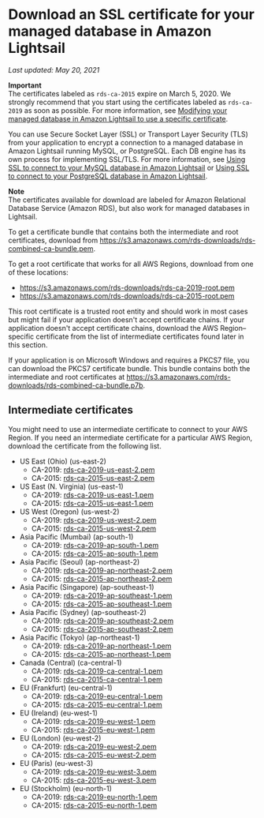 # Download an SSL certificate for your managed database in Amazon Lightsail<a name="amazon-lightsail-download-ssl-certificate-for-managed-database"></a>

 *Last updated: May 20, 2021* 

**Important**  
The certificates labeled as `rds-ca-2015` expire on March 5, 2020\. We strongly recommend that you start using the certificates labeled as `rds-ca-2019` as soon as possible\. For more information, see [Modifying your managed database in Amazon Lightsail to use a specific certificate](amazon-lightsail-modifying-database-to-use-a-specific-certificate.md)\.

You can use Secure Socket Layer \(SSL\) or Transport Layer Security \(TLS\) from your application to encrypt a connection to a managed database in Amazon Lightsail running MySQL, or PostgreSQL\. Each DB engine has its own process for implementing SSL/TLS\. For more information, see [Using SSL to connect to your MySQL database in Amazon Lightsail](amazon-lightsail-connecting-to-mysql-database-using-ssl.md) or [Using SSL to connect to your PostgreSQL database in Amazon Lightsail](amazon-lightsail-connecting-to-postgres-database-using-ssl.md)\.

**Note**  
The certificates available for download are labeled for Amazon Relational Database Service \(Amazon RDS\), but also work for managed databases in Lightsail\.

To get a certificate bundle that contains both the intermediate and root certificates, download from [https://s3\.amazonaws\.com/rds\-downloads/rds\-combined\-ca\-bundle\.pem](https://s3.amazonaws.com/rds-downloads/rds-combined-ca-bundle.pem)\.

To get a root certificate that works for all AWS Regions, download from one of these locations:
+ [https://s3\.amazonaws\.com/rds\-downloads/rds\-ca\-2019\-root\.pem](https://s3.amazonaws.com/rds-downloads/rds-ca-2019-root.pem)
+ [https://s3\.amazonaws\.com/rds\-downloads/rds\-ca\-2015\-root\.pem](https://s3.amazonaws.com/rds-downloads/rds-ca-2015-root.pem)

This root certificate is a trusted root entity and should work in most cases but might fail if your application doesn't accept certificate chains\. If your application doesn't accept certificate chains, download the AWS Region–specific certificate from the list of intermediate certificates found later in this section\.

If your application is on Microsoft Windows and requires a PKCS7 file, you can download the PKCS7 certificate bundle\. This bundle contains both the intermediate and root certificates at [https://s3\.amazonaws\.com/rds\-downloads/rds\-combined\-ca\-bundle\.p7b](https://s3.amazonaws.com/rds-downloads/rds-combined-ca-bundle.p7b)\.

## Intermediate certificates<a name="intermediate-certificates"></a>

You might need to use an intermediate certificate to connect to your AWS Region\. If you need an intermediate certificate for a particular AWS Region, download the certificate from the following list\.
+ US East \(Ohio\) \(us\-east\-2\)
  + CA\-2019: [rds\-ca\-2019\-us\-east\-2\.pem](https://s3.amazonaws.com/rds-downloads/rds-ca-2019-us-east-2.pem)
  + CA\-2015: [rds\-ca\-2015\-us\-east\-2\.pem](https://s3.amazonaws.com/rds-downloads/rds-ca-2015-us-east-2.pem)
+ US East \(N\. Virginia\) \(us\-east\-1\)
  + CA\-2019: [rds\-ca\-2019\-us\-east\-1\.pem](https://s3.amazonaws.com/rds-downloads/rds-ca-2019-us-east-1.pem)
  + CA\-2015: [rds\-ca\-2015\-us\-east\-1\.pem](https://s3.amazonaws.com/rds-downloads/rds-ca-2015-us-east-1.pem)
+ US West \(Oregon\) \(us\-west\-2\)
  + CA\-2019: [rds\-ca\-2019\-us\-west\-2\.pem](https://s3.amazonaws.com/rds-downloads/rds-ca-2019-us-west-2.pem)
  + CA\-2015: [rds\-ca\-2015\-us\-west\-2\.pem](https://s3.amazonaws.com/rds-downloads/rds-ca-2015-us-west-2.pem)
+ Asia Pacific \(Mumbai\) \(ap\-south\-1\)
  + CA\-2019: [rds\-ca\-2019\-ap\-south\-1\.pem](https://s3.amazonaws.com/rds-downloads/rds-ca-2019-ap-south-1.pem)
  + CA\-2015: [rds\-ca\-2015\-ap\-south\-1\.pem](https://s3.amazonaws.com/rds-downloads/rds-ca-2015-ap-south-1.pem)
+ Asia Pacific \(Seoul\) \(ap\-northeast\-2\)
  + CA\-2019: [rds\-ca\-2019\-ap\-northeast\-2\.pem](https://s3.amazonaws.com/rds-downloads/rds-ca-2019-ap-northeast-2.pem)
  + CA\-2015: [rds\-ca\-2015\-ap\-northeast\-2\.pem](https://s3.amazonaws.com/rds-downloads/rds-ca-2015-ap-northeast-2.pem)
+ Asia Pacific \(Singapore\) \(ap\-southeast\-1\)
  + CA\-2019: [rds\-ca\-2019\-ap\-southeast\-1\.pem](https://s3.amazonaws.com/rds-downloads/rds-ca-2019-ap-southeast-1.pem)
  + CA\-2015: [rds\-ca\-2015\-ap\-southeast\-1\.pem](https://s3.amazonaws.com/rds-downloads/rds-ca-2015-ap-southeast-1.pem)
+ Asia Pacific \(Sydney\) \(ap\-southeast\-2\)
  + CA\-2019: [rds\-ca\-2019\-ap\-southeast\-2\.pem](https://s3.amazonaws.com/rds-downloads/rds-ca-2019-ap-southeast-2.pem)
  + CA\-2015: [rds\-ca\-2015\-ap\-southeast\-2\.pem](https://s3.amazonaws.com/rds-downloads/rds-ca-2015-ap-southeast-2.pem)
+ Asia Pacific \(Tokyo\) \(ap\-northeast\-1\)
  + CA\-2019: [rds\-ca\-2019\-ap\-northeast\-1\.pem](https://s3.amazonaws.com/rds-downloads/rds-ca-2019-ap-northeast-1.pem)
  + CA\-2015: [rds\-ca\-2015\-ap\-northeast\-1\.pem](https://s3.amazonaws.com/rds-downloads/rds-ca-2015-ap-northeast-1.pem)
+ Canada \(Central\) \(ca\-central\-1\)
  + CA\-2019: [rds\-ca\-2019\-ca\-central\-1\.pem](https://s3.amazonaws.com/rds-downloads/rds-ca-2019-ca-central-1.pem)
  + CA\-2015: [rds\-ca\-2015\-ca\-central\-1\.pem](https://s3.amazonaws.com/rds-downloads/rds-ca-2015-ca-central-1.pem)
+ EU \(Frankfurt\) \(eu\-central\-1\)
  + CA\-2019: [rds\-ca\-2019\-eu\-central\-1\.pem](https://s3.amazonaws.com/rds-downloads/rds-ca-2019-eu-central-1.pem)
  + CA\-2015: [rds\-ca\-2015\-eu\-central\-1\.pem](https://s3.amazonaws.com/rds-downloads/rds-ca-2015-eu-central-1.pem)
+ EU \(Ireland\) \(eu\-west\-1\)
  + CA\-2019: [rds\-ca\-2019\-eu\-west\-1\.pem](https://s3.amazonaws.com/rds-downloads/rds-ca-2019-eu-west-1.pem)
  + CA\-2015: [rds\-ca\-2015\-eu\-west\-1\.pem](https://s3.amazonaws.com/rds-downloads/rds-ca-2015-eu-west-1.pem)
+ EU \(London\) \(eu\-west\-2\)
  + CA\-2019: [rds\-ca\-2019\-eu\-west\-2\.pem](https://s3.amazonaws.com/rds-downloads/rds-ca-2019-eu-west-2.pem)
  + CA\-2015: [rds\-ca\-2015\-eu\-west\-2\.pem](https://s3.amazonaws.com/rds-downloads/rds-ca-2015-eu-west-2.pem)
+ EU \(Paris\) \(eu\-west\-3\)
  + CA\-2019: [rds\-ca\-2019\-eu\-west\-3\.pem](https://s3.amazonaws.com/rds-downloads/rds-ca-2019-eu-west-3.pem)
  + CA\-2015: [rds\-ca\-2015\-eu\-west\-3\.pem](https://s3.amazonaws.com/rds-downloads/rds-ca-2015-eu-west-3.pem)
+ EU \(Stockholm\) \(eu\-north\-1\)
  + CA\-2019: [rds\-ca\-2019\-eu\-north\-1\.pem](https://s3.amazonaws.com/rds-downloads/rds-ca-2019-eu-north-1.pem)
  + CA\-2015: [rds\-ca\-2015\-eu\-north\-1\.pem](https://s3.amazonaws.com/rds-downloads/rds-ca-2015-eu-north-1.pem)